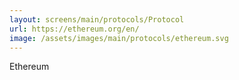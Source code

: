 ```yaml
---
layout: screens/main/protocols/Protocol
url: https://ethereum.org/en/
image: /assets/images/main/protocols/ethereum.svg
---
```


Ethereum